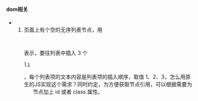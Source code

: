 #### dom相关 
- 1. 页面上有个空的无序列表节点，用 <pre><ul></ul></pre> 表示，要往列表中插入 3 个 <pre>li</pre>，每个列表项的文本内容是列表项的插入顺序，取值 1、2、3，怎么用原生的JS实现这个需求？同时约定，为方便获取节点引用，可以根据需要为 <ul> 节点加上 id 或者 class 属性。

